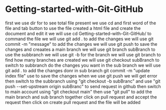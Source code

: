 # Getting-started-with-Git-GitHub
first we use dir for to see total file present
we use cd and first word of the file and tab button to use the file
created a html file and create the document and edit it
we will use cd Getting-started-with-Git-GitHub/ to command the file
we will use git add . to add the changes
we will use git commit -m "message" to add the changes
we will use git push to save the changes and creaates a main branch
we will use git branch subBranch to use the subbranch
we will use git -b for the branch
we will use git branch to find how many branches are created
we will use git checkout subBranch to switch to subbranch
do the changes you want in the sub branch
we will use git add . to add the changes donr in sub branch
git commit -m "update index file" use to save the changes
when we use git push we will get error then switch to the subbranch using "git checkout -b subBranc" and use "git push --set-upstream origin subBranc" to send request in github
then switch to main account using "git checkout main"
then use "git pull" to add the main branch and sub branch together
click on pull request and accept the request 
then click on create pull request and the file will be added